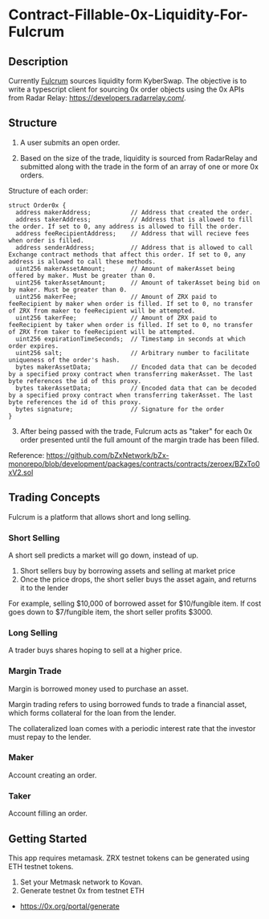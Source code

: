 # Contract-Fillable-0x-Liquidity-For-Fulcrum

## Description

Currently [Fulcrum](https://fulcrum.trade/) sources liquidity form KyberSwap. The objective is to write a typescript client for sourcing 0x order objects using the 0x APIs from Radar Relay: https://developers.radarrelay.com/.

## Structure

1. A user submits an open order.

2. Based on the size of the trade, liquidity is sourced from RadarRelay and submitted along with the trade in the form of an array of one or more 0x orders.

Structure of each order:

```
struct Order0x {
  address makerAddress;           // Address that created the order.
  address takerAddress;           // Address that is allowed to fill the order. If set to 0, any address is allowed to fill the order.
  address feeRecipientAddress;    // Address that will recieve fees when order is filled.
  address senderAddress;          // Address that is allowed to call Exchange contract methods that affect this order. If set to 0, any address is allowed to call these methods.
  uint256 makerAssetAmount;       // Amount of makerAsset being offered by maker. Must be greater than 0.
  uint256 takerAssetAmount;       // Amount of takerAsset being bid on by maker. Must be greater than 0.
  uint256 makerFee;               // Amount of ZRX paid to feeRecipient by maker when order is filled. If set to 0, no transfer of ZRX from maker to feeRecipient will be attempted.
  uint256 takerFee;               // Amount of ZRX paid to feeRecipient by taker when order is filled. If set to 0, no transfer of ZRX from taker to feeRecipient will be attempted.
  uint256 expirationTimeSeconds;  // Timestamp in seconds at which order expires.
  uint256 salt;                   // Arbitrary number to facilitate uniqueness of the order's hash.
  bytes makerAssetData;           // Encoded data that can be decoded by a specified proxy contract when transferring makerAsset. The last byte references the id of this proxy.
  bytes takerAssetData;           // Encoded data that can be decoded by a specified proxy contract when transferring takerAsset. The last byte references the id of this proxy.
  bytes signature;                // Signature for the order
}
```

3. After being passed with the trade, Fulcrum acts as "taker" for each 0x order presented until the full amount of the margin trade has been filled.

Reference: https://github.com/bZxNetwork/bZx-monorepo/blob/development/packages/contracts/contracts/zeroex/BZxTo0xV2.sol

## Trading Concepts

Fulcrum is a platform that allows short and long selling.

### Short Selling

A short sell predicts a market will go down, instead of up.

1. Short sellers buy by borrowing assets and selling at market price
2. Once the price drops, the short seller buys the asset again, and returns it to the lender

For example, selling $10,000 of borrowed asset for $10/fungible item. If cost goes down to $7/fungible item, the short seller profits $3000.

### Long Selling

A trader buys shares hoping to sell at a higher price.

### Margin Trade

Margin is borrowed money used to purchase an asset.

Margin trading refers to using borrowed funds to trade a financial asset, which forms collateral for the loan from the lender.

The collateralized loan comes with a periodic interest rate that the investor must repay to the lender.

### Maker

Account creating an order.

### Taker

Account filling an order.

## Getting Started

This app requires metamask. ZRX testnet tokens can be generated using ETH testnet tokens.

1. Set your Metmask network to Kovan.
2. Generate testnet 0x from testnet ETH
- https://0x.org/portal/generate


